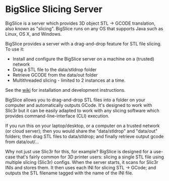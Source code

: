 # BigSlice Slicing Server

BigSlice is a server which provides 3D object STL -> GCODE translation, also known as "slicing".  BigSlice runs on any OS that supports Java such as Linux, OS X, and Windows.

BigSlice provides a server with a drag-and-drop feature for STL file slicing.  To use it:
- Install and configure the BigSlice server on a machine on a (trusted) network
- Drag a STL file to the data/stldrop folder
- Retrieve GCODE from the data/out folder
- Multithreaded slicing - limited to 2 instances at a time.

See the [wiki](https://github.com/Terawatt-Industries/bigslice/wiki) for installation and development instructions.

BigSlice allows you to drag-and-drop STL files into a folder on your computer and automatically outputs GCode.  It's designed to work with Slic3r but it can be easily adapted to work with any slicing software which provides command-line-interface (CLI) execution.

If you run this on your laptop/desktop, or a computer on a trusted network (or cloud server); then you would share the "data/stldrop" and "data/out" folders; then drag STL files to data/stldrop; and finally retrieve output gcode from data/out/...

Why not just use Slic3r for this, for example?  BigSlice is designed for a use-case that's fairly common for 3D printer users:  slicing a single STL file using multiple slicing (Slic3r) configs.  When the server starts, it scans for Slic3r INIs and stores them.  It then uses each INI for slicing STL -> GCode; and outputs the STL filename tagged with the name of the INI file.

